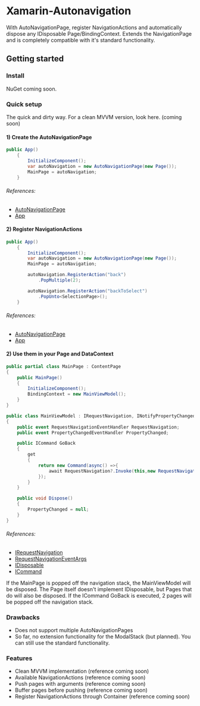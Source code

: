 # Xamarin-Autonavigation

With AutoNavigationPage, register NavigationActions and automatically dispose any IDisposable Page/BindingContext.
Extends the NavigationPage and is completely compatible with it's standard functionality.

## Getting started

### Install

NuGet coming soon.

### Quick setup

The quick and dirty way. For a clean MVVM version, look here. (coming soon)

#### 1) Create the AutoNavigationPage
```csharp
public App()
    {
        InitializeComponent();
        var autoNavigation = new AutoNavigationPage(new Page());
        MainPage = autoNavigation;
    }
```
###### References:
* [AutoNavigationPage](Sources/Xamarin.Forms.AutoNavigationPage/AutoNavigationPage.cs)
* [App](https://docs.microsoft.com/de-de/dotnet/api/xamarin.forms.application?view=xamarin-forms)
#### 2) Register NavigationActions
```csharp
public App()
    {
        InitializeComponent();
        var autoNavigation = new AutoNavigationPage(new Page());
        MainPage = autoNavigation;

        autoNavigation.RegisterAction("back")
            .PopMultiple(2);

        autoNavigation.RegisterAction("backToSelect")
            .PopUnto<SelectionPage>();
    }
```
###### References:
* [AutoNavigationPage](Sources/Xamarin.Forms.AutoNavigationPage/AutoNavigationPage.cs)
* [App](https://docs.microsoft.com/de-de/dotnet/api/xamarin.forms.application?view=xamarin-forms)
#### 2) Use them in your Page and DataContext
```csharp
public partial class MainPage : ContentPage
{
    public MainPage()
    {
        InitializeComponent();
        BindingContext = new MainViewModel();
    }
}

public class MainViewModel : IRequestNavigation, INotifyPropertyChanged, IDisposable
{
    public event RequestNavigationEventHandler RequestNavigation;
    public event PropertyChangedEventHandler PropertyChanged;

    public ICommand GoBack
    {
        get
        {
            return new Command(async() =>{
                await RequestNavigation?.Invoke(this,new RequestNavigationEventArgs("back"));
            });
        }
    }

    public void Dispose()
    {
        PropertyChanged = null;
    }
}
```
###### References:
* [IRequestNavigation](Sources/Xamarin.Forms.AutoNavigationPage/EventHandling/IRequestNavigation.cs)
* [RequestNavigationEventArgs](Sources/Xamarin.Forms.AutoNavigationPage/EventHandling/RequestNavigationEventArgs.cs)
* [IDisposable](https://docs.microsoft.com/de-de/dotnet/api/system.idisposable?view=netframework-4.8)
* [ICommand](https://docs.microsoft.com/de-de/xamarin/xamarin-forms/app-fundamentals/data-binding/commanding)

If the MainPage is popped off the navigation stack, the MainViewModel will be disposed.
The Page itself doesn't implement IDisposable, but Pages that do will also be disposed.
If the ICommand GoBack is executed, 2 pages will be popped off the navigation stack. 

### Drawbacks
* Does not support multiple AutoNavigationPages
* So far, no extension functionality for the ModalStack (but planned). You can still use the standard functionality.

### Features
* Clean MVVM implementation (reference coming soon)
* Available NavigationActions (reference coming soon)
* Push pages with arguments (reference coming soon)
* Buffer pages before pushing (reference coming soon)
* Register NavigationActions through Container (reference coming soon)
